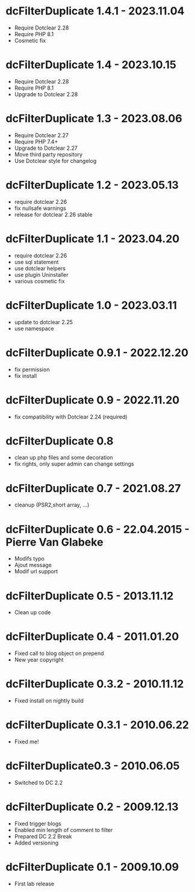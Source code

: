 dcFilterDuplicate 1.4.1 - 2023.11.04
===========================================================
* Require Dotclear 2.28
* Require PHP 8.1
* Cosmetic fix

dcFilterDuplicate 1.4 - 2023.10.15
===========================================================
* Require Dotclear 2.28
* Require PHP 8.1
* Upgrade to Dotclear 2.28

dcFilterDuplicate 1.3 - 2023.08.06
===========================================================
* Require Dotclear 2.27
* Require PHP 7.4+
* Upgrade to Dotclear 2.27
* Move third party repository
* Use Dotclear style for changelog

dcFilterDuplicate 1.2 - 2023.05.13
===========================================================
* require dotclear 2.26
* fix nullsafe warnings
* release for dotclear 2.26 stable

dcFilterDuplicate 1.1 - 2023.04.20
===========================================================
* require dotclear 2.26
* use sql statement
* use dotclear helpers
* use plugin Uninstaller
* various cosmetic fix

dcFilterDuplicate 1.0 - 2023.03.11
===========================================================
* update to dotclear 2.25
* use namespace

dcFilterDuplicate 0.9.1 - 2022.12.20
===========================================================
* fix permission
* fix install

dcFilterDuplicate 0.9 - 2022.11.20
===========================================================
* fix compatibility with Dotclear 2.24 (required)

dcFilterDuplicate 0.8
===========================================================
* clean up php files and some decoration
* fix rights, only super admin can change settings

dcFilterDuplicate 0.7 - 2021.08.27
===========================================================
* cleanup (PSR2,short array, ...)

dcFilterDuplicate 0.6 - 22.04.2015 - Pierre Van Glabeke
===========================================================
* Modifs typo
* Ajout message
* Modif url support

dcFilterDuplicate 0.5 - 2013.11.12
===========================================================
* Clean up code

dcFilterDuplicate 0.4 - 2011.01.20
===========================================================
* Fixed call to blog object on prepend
* New year copyright

dcFilterDuplicate 0.3.2 - 2010.11.12
===========================================================
* Fixed install on nightly build

dcFilterDuplicate 0.3.1 - 2010.06.22
===========================================================
* Fixed me!

dcFilterDuplicate0.3 - 2010.06.05
===========================================================
* Switched to DC 2.2

dcFilterDuplicate 0.2 - 2009.12.13
===========================================================
* Fixed trigger blogs
* Enabled min length of comment to filter
* Prepared DC 2.2 Break
* Added versioning

dcFilterDuplicate 0.1 - 2009.10.09
===========================================================
* First lab release